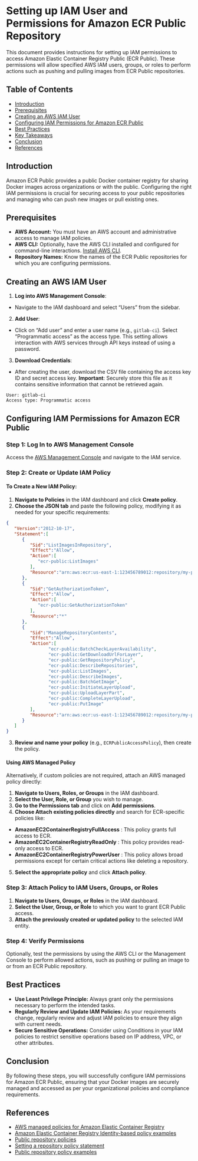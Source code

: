 # Setting up IAM User and Permissions for Amazon ECR Public Repository

This document provides instructions for setting up IAM permissions to access Amazon Elastic Container Registry Public (ECR Public). These permissions will allow specified AWS IAM users, groups, or roles to perform actions such as pushing and pulling images from ECR Public repositories.

## Table of Contents

- [Introduction](#introduction)
- [Prerequisites](#prerequisites)
- [Creating an AWS IAM User](#creating-an-aws-iam-user)
- [Configuring IAM Permissions for Amazon ECR Public](#configuring-iam-permissions-for-amazon-ecr-public)
- [Best Practices](#best-practices)
- [Key Takeaways](#key-takeaways)
- [Conclusion](#conclusion)
- [References](#references)

## Introduction

Amazon ECR Public provides a public Docker container registry for sharing Docker images across organizations or with the public. Configuring the right IAM permissions is crucial for securing access to your public repositories and managing who can push new images or pull existing ones.

## Prerequisites

- **AWS Account:** You must have an AWS account and administrative access to manage IAM policies.
- **AWS CLI:** Optionally, have the AWS CLI installed and configured for command-line interactions. [Install AWS CLI](https://aws.amazon.com/cli/).
- **Repository Names:** Know the names of the ECR Public repositories for which you are configuring permissions.

## Creating an AWS IAM User

1. **Log into AWS Management Console**:
  
- Navigate to the IAM dashboard and select “Users” from the sidebar.
   
2. **Add User**:

- Click on “Add user” and enter a user name (e.g., `gitlab-ci`). Select “Programmatic access” as the access type. This setting allows interaction with AWS services through API keys instead of using a password.

3. **Download Credentials**:

- After creating the user, download the CSV file containing the access key ID and secret access key. **Important**: Securely store this file as it contains sensitive information that cannot be retrieved again.

```plaintext
User: gitlab-ci
Access type: Programmatic access
```

## Configuring IAM Permissions for Amazon ECR Public

### Step 1: Log In to AWS Management Console

Access the [AWS Management Console](https://aws.amazon.com/console/) and navigate to the IAM service.

### Step 2: Create or Update IAM Policy

#### To Create a New IAM Policy:

1. **Navigate to Policies** in the IAM dashboard and click **Create policy**.
2. **Choose the JSON tab** and paste the following policy, modifying it as needed for your specific requirements:

```json
{
   "Version":"2012-10-17",
   "Statement":[
      {
         "Sid":"ListImagesInRepository",
         "Effect":"Allow",
         "Action":[
            "ecr-public:ListImages"
         ],
         "Resource":"arn:aws:ecr:us-east-1:123456789012:repository/my-public-repo"
      },
      {
         "Sid":"GetAuthorizationToken",
         "Effect":"Allow",
         "Action":[
            "ecr-public:GetAuthorizationToken"
         ],
         "Resource":"*"
      },
      {
         "Sid":"ManageRepositoryContents",
         "Effect":"Allow",
         "Action":[
                "ecr-public:BatchCheckLayerAvailability",
                "ecr-public:GetDownloadUrlForLayer",
                "ecr-public:GetRepositoryPolicy",
                "ecr-public:DescribeRepositories",
                "ecr-public:ListImages",
                "ecr-public:DescribeImages",
                "ecr-public:BatchGetImage",
                "ecr-public:InitiateLayerUpload",
                "ecr-public:UploadLayerPart",
                "ecr-public:CompleteLayerUpload",
                "ecr-public:PutImage"
         ],
         "Resource":"arn:aws:ecr:us-east-1:123456789012:repository/my-public-repo"
      }
   ]
}
```

3. **Review and name your policy** (e.g., `ECRPublicAccessPolicy`), then create the policy.

#### Using AWS Managed Policy

Alternatively, if custom policies are not required, attach an AWS managed policy directly:

1. **Navigate to Users, Roles, or Groups** in the IAM dashboard.
2. **Select the User, Role, or Group** you wish to manage.
3. **Go to the Permissions tab** and click on **Add permissions**.
4. **Choose Attach existing policies directly** and search for ECR-specific policies like:
- **AmazonEC2ContainerRegistryFullAccess** : This policy grants full access to ECR.
- **AmazonEC2ContainerRegistryReadOnly** : This policy provides read-only access to ECR.
- **AmazonEC2ContainerRegistryPowerUser** : This policy allows broad permissions except for certain critical actions like deleting a repository.
5. **Select the appropriate policy** and click **Attach policy**.

### Step 3: Attach Policy to IAM Users, Groups, or Roles

1. **Navigate to Users, Groups, or Roles** in the IAM dashboard.
2. **Select the User, Group, or Role** to which you want to grant ECR Public access.
3. **Attach the previously created or updated policy** to the selected IAM entity.

### Step 4: Verify Permissions

Optionally, test the permissions by using the AWS CLI or the Management Console to perform allowed actions, such as pushing or pulling an image to or from an ECR Public repository.

## Best Practices

- **Use Least Privilege Principle:** Always grant only the permissions necessary to perform the intended tasks.
- **Regularly Review and Update IAM Policies:** As your requirements change, regularly review and adjust IAM policies to ensure they align with current needs.
- **Secure Sensitive Operations:** Consider using Conditions in your IAM policies to restrict sensitive operations based on IP address, VPC, or other attributes.

## Conclusion

By following these steps, you will successfully configure IAM permissions for Amazon ECR Public, ensuring that your Docker images are securely managed and accessed as per your organizational policies and compliance requirements.

## References

- [AWS managed policies for Amazon Elastic Container Registry](https://docs.aws.amazon.com/AmazonECR/latest/userguide/security-iam-awsmanpol.html#security-iam-awsmanpol-AmazonEC2ContainerRegistryFullAccess)
- [Amazon Elastic Container Registry Identity-based policy examples](https://docs.aws.amazon.com/AmazonECR/latest/public/security_iam_id-based-policy-examples.html)
- [Public repository policies](https://docs.aws.amazon.com/AmazonECR/latest/public/public-repository-policies.html)
- [Setting a repository policy statement](https://docs.aws.amazon.com/AmazonECR/latest/public/set-public-repository-policy.html)
- [Public repository policy examples](https://docs.aws.amazon.com/AmazonECR/latest/public/public-repository-policy-examples.html)